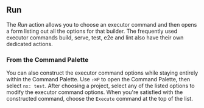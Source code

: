## Run

The _Run_ action allows you to choose an executor command and then opens a form listing out all the options for that builder. The frequently used executor commands build, serve, test, e2e and lint also have their own dedicated actions.

### From the Command Palette

You can also construct the executor command options while staying entirely within the Command Palette. Use `⇧⌘P` to open the Command Palette, then select `nx: test`. After choosing a project, select any of the listed options to modify the executor command options. When you're satisfied with the constructed command, choose the `Execute` command at the top of the list.
